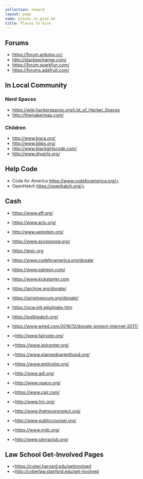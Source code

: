 ```yaml
---
collection: reward
layout: page
name: places_to_give.md
title: Places to Give
---
```


## Forums
* <https://forum.arduino.cc/>
* <http://stackexchange.com/>
* <https://forum.sparkfun.com/>
* <https://forums.adafruit.com/>

## In Local Community
### Nerd Spaces
* <https://wiki.hackerspaces.org/List_of_Hacker_Spaces>
* <http://themakermap.com/>
### Children
* <http://www.bgca.org/>
* <http://www.bbbs.org/>
* <http://www.blackgirlscode.com/>
* <http://www.diygirls.org/>

## Help Code
* Code for America https://www.codeforamerica.org/>
* OpenHatch https://openhatch.org/>

## Cash
* <https://www.eff.org/>
* <https://www.aclu.org/>
* <http://www.aeinstein.org/>
* <https://www.accessnow.org/>
* <https://epic.org>
* <https://www.codeforamerica.org/donate>
* <https://www.patreon.com/>
* <https://www.kickstarter.com>
* <https://archive.org/donate/>
* <https://simplysecure.org/donate/>
* <https://ocw.mit.edu/index.htm>
* <https://politiwatch.org/>
* <https://www.wired.com/2016/12/donate-protect-internet-2017/>



* <http://www.fairvote.org/
* <https://www.splcenter.org/
* <https://www.plannedparenthood.org/
* <https://www.emilyslist.org/
* <http://www.adl.org/
* <http://www.naacp.org/
* <https://www.cair.com/
* <http://www.hrc.org/
* <http://www.thetrevorproject.org/
* <http://www.publiccounsel.org/
* <https://www.nrdc.org/
* <http://www.sierraclub.org/


## Law School Get-Involved Pages
* <https://cyber.harvard.edu/getinvolved
* <http://cyberlaw.stanford.edu/get-involved
